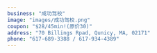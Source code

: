 ```yaml
---
business: "成功驾校"
image: "images/成功驾校.png"
coupon: "$28/45min!(原价30)"
address: "70 Billings Rpad, Qunicy, MA, 02171"
phone: "617-689-3388 / 617-934-4389"
---
```

